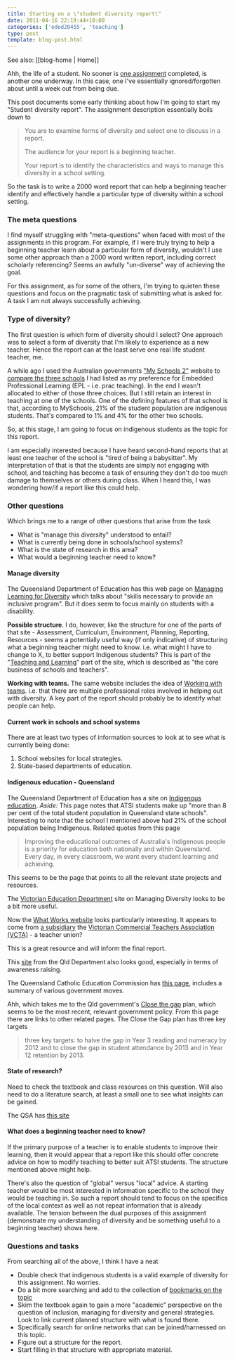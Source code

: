 ```yaml
---
title: Starting on a \"student diversity report\"
date: 2011-04-16 22:19:44+10:00
categories: ['eded20455', 'teaching']
type: post
template: blog-post.html
---
```


See also: [[blog-home | Home]]

Ahh, the life of a student. No sooner is [one assignment](/blog2/2011/04/15/analysis-of-digital-technologies/) completed, is another one underway. In this case, one I've essentially ignored/forgotten about until a week out from being due.

This post documents some early thinking about how I'm going to start my "Student diversity report". The assignment description essentially boils down to

> You are to examine forms of diversity and select one to discuss in a report.
> 
> The audience for your report is a beginning teacher.
> 
> Your report is to identify the characteristics and ways to manage this diversity in a school setting.

So the task is to write a 2000 word report that can help a beginning teacher identify and effectively handle a particular type of diversity within a school setting.

### The meta questions

I find myself struggling with "meta-questions" when faced with most of the assignments in this program. For example, if I were truly trying to help a beginning teacher learn about a particular form of diversity, wouldn't I use some other approach than a 2000 word written report, including correct scholarly referencing? Seems an awfully "un-diverse" way of achieving the goal.

For this assignment, as for some of the others, I'm trying to quieten these questions and focus on the pragmatic task of submitting what is asked for. A task I am not always successfully achieving.

### Type of diversity?

The first question is which form of diversity should I select? One approach was to select a form of diversity that I'm likely to experience as a new teacher. Hence the report can at the least serve one real life student teacher, me.

A while ago I used the Australian governments ["My Schools 2"](http://www.myschools.edu.au/) website to [compare the three schools](/blog2/2011/03/05/a-comparison-of-schools-enabled-by-myschools-v2-0/) I had listed as my preference for Embedded Professional Learning (EPL - i.e. prac teaching). In the end I wasn't allocated to either of those three choices. But I still retain an interest in teaching at one of the schools. One of the defining features of that school is that, according to MySchools, 21% of the student population are indigenous students. That's compared to 1% and 4% for the other two schools.

So, at this stage, I am going to focus on indigenous students as the topic for this report.

I am especially interested because I have heard second-hand reports that at least one teacher of the school is "tired of being a babysitter". My interpretation of that is that the students are simply not engaging with school, and teaching has become a task of ensuring they don't do too much damage to themselves or others during class. When I heard this, I was wondering how/if a report like this could help.

### Other questions

Which brings me to a range of other questions that arise from the task

- What is "manage this diversity" understood to entail?
- What is currently being done in schools/school systems?
- What is the state of research in this area?
- What would a beginning teacher need to know?

#### Manage diversity

The Queensland Department of Education has this web page on [Managing Learning for Diversity](http://education.qld.gov.au/staff/learning/diversity/index.html) which talks about "skills necessary to provide an inclusive program". But it does seem to focus mainly on students with a disability.

**Possible structure**. I do, however, like the structure for one of the parts of that site - Assessment, Curriculum, Environment, Planning, Reporting, Resources - seems a potentially useful way (if only indicative) of structuring what a beginning teacher might need to know. i.e. what might I have to change to X, to better support Indigenous students? This is part of the "[Teaching and Learning](http://education.qld.gov.au/staff/learning/diversity/teaching/index.html)" part of the site, which is described as "the core business of schools and teachers".

**Working with teams.** The same website includes the idea of [Working with teams](http://education.qld.gov.au/staff/learning/diversity/roles/index.html). i.e. that there are multiple professional roles involved in helping out with diversity. A key part of the report should probably be to identify what people can help.

#### Current work in schools and school systems

There are at least two types of information sources to look at to see what is currently being done:

1. School websites for local strategies.
2. State-based departments of education.

#### Indigenous education - Queensland

The Queensland Department of Education has a site on [Indigenous education](http://education.qld.gov.au/schools/indigenous/index.html). _Aside:_ This page notes that ATSI students make up "more than 8 per cent of the total student population in Queensland state schools". Interesting to note that the school I mentioned above had 21% of the school population being Indigenous. Related quotes from this page

> Improving the educational outcomes of Australia's Indigenous people is a priority for education both nationally and within Queensland. Every day, in every classroom, we want every student learning and achieving.

This seems to be the page that points to all the relevant state projects and resources.

The [Victorian Education Department](http://www.education.vic.gov.au/hrweb/divequity/divmanSCH.htm) site on Managing Diversity looks to be a bit more useful.

Now the [What Works website](http://www.whatworks.edu.au/dbAction.do?cmd=homePage) looks particularly interesting. It appears to come from [a subsidiary](http://www.ncsonline.com.au/) the [Victorian Commercial Teachers Association (VCTA)](http://www.vcta.asn.au/) - a teacher union?

This is a great resource and will inform the final report.

This [site](http://education.qld.gov.au/schools/indigenous/services/cultural-awareness.html) from the Qld Department also looks good, especially in terms of awareness raising.

The Queensland Catholic Education Commission has [this page](http://www.qcec.qld.catholic.edu.au/index.php?option=com_content&view=article&id=53&Itemid=132), includes a summary of various government moves.

Ahh, which takes me to the Qld government's [Close the gap](http://education.qld.gov.au/schools/indigenous/strategies/closing-gap.html) plan, which seems to be the most recent, relevant government policy. From this page there are links to other related pages. The Close the Gap plan has three key targets

> three key targets: to halve the gap in Year 3 reading and numeracy by 2012 and to close the gap in student attendance by 2013 and in Year 12 retention by 2013.

#### State of research?

Need to check the textbook and class resources on this question. Will also need to do a literature search, at least a small one to see what insights can be gained.

The QSA has [this site](http://www.qsa.qld.edu.au/6322.html)

#### What does a beginning teacher need to know?

If the primary purpose of a teacher is to enable students to improve their learning, then it would appear that a report like this should offer concrete advice on how to modify teaching to better suit ATSI students. The structure mentioned above might help.

There's also the question of "global" versus "local" advice. A starting teacher would be most interested in information specific to the school they would be teaching in. So such a report should tend to focus on the specifics of the local context as well as not repeat information that is already available. The tension between the dual purposes of this assignment (demonstrate my understanding of diversity and be something useful to a beginning teacher) shows here.

### Questions and tasks

From searching all of the above, I think I have a neat

- Double check that indigenous students is a valid example of diversity for this assignment. No worries.
- Do a bit more searching and add to the collection of [bookmarks on the topic](http://www.diigo.com/user/djplaner/Indigenous)
- Skim the textbook again to gain a more "academic" perspective on the question of inclusion, managing for diversity and general strategies. Look to link current planned structure with what is found there.
- Specifically search for online networks that can be joined/harnessed on this topic.
- Figure out a structure for the report.
- Start filling in that structure with appropriate material.